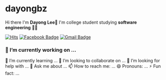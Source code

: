 # dayongbz

Hi there I'm **Dayong Lee**👋
I'm college student studying **software engineering** 👨‍💻

[![Hits](https://hits.seeyoufarm.com/api/count/incr/badge.svg?url=https%3A%2F%2Fgithub.com%2Fdayongbz&count_bg=%2379C83D&title_bg=%23555555&title=hits&edge_flat=false)](https://github.com/dayongbz) [![Facebook Badge](https://img.shields.io/badge/-Facebook-1877f2?style=flat-square&logo=facebook&logoColor=white&link=https://www.facebook.com/utilforever/)](https://www.facebook.com/fixhere/) [![Gmail Badge](https://img.shields.io/badge/-Gmail-d14836?style=flat-square&logo=Gmail&logoColor=white&link=mailto:dayongbz@gmail.com)](mailto:utilForever@gmail.com)
 <!-- [![Twitter Badge](https://img.shields.io/badge/-Twitter-1877f2?style=flat-square&logo=twitter&logoColor=white&link=https://twitter.com/fixhere/)](https://twitter.com/fixherer/) [![Linkedin Badge](https://img.shields.io/badge/-LinkedIn-blue?style=flat-square&logo=Linkedin&logoColor=white&link=https://www.linkedin.com/in/fixhere/)](https://www.linkedin.com/in/fixhere/) -->


### 🔭 I’m currently working on ...
🌱 I’m currently learning ...
👯 I’m looking to collaborate on ...
🤔 I’m looking for help with ...
💬 Ask me about ...
📫 How to reach me: ...
😄 Pronouns: ...
⚡ Fun fact: ...
